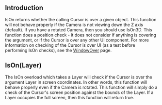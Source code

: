 ## Introduction

IsOn returns whether the calling Cursor is over a given object. This function will not behave properly if the Camera is not viewing down the Z axis (default). If you have a rotated Camera, then you should use IsOn3D. This function does a position check - it does not consider if anything is covering the argument, or if the Cursor is over any other UI component. For more information on checking of the Cursor is over UI (as a test before performing IsOn checks), see the [WindowOver](/frb/docs/index.php?title=FlatRedBall.Gui.Cursor.WindowOver "FlatRedBall.Gui.Cursor.WindowOver") page.

## IsOn(Layer)

The IsOn overload which takes a Layer will check if the Cursor is over the argument Layer in screen coordinates. In other words, this function will behave properly even if the Camera is rotated. This function will simply do a check of the Cursor's screen position against the bounds of the Layer. If a Layer occupies the full screen, then this function will return true.
